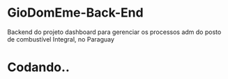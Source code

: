 # GioDomEme-Back-End
Backend do projeto dashboard  para gerenciar os processos adm do posto de combustível  Integral, no Paraguay 

# Codando..
